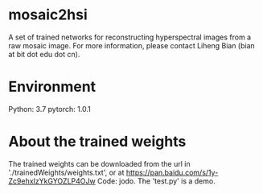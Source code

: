 # mosaic2hsi
A set of trained networks for reconstructing hyperspectral images from a raw mosaic image. For more information, please contact Liheng Bian (bian at bit dot edu dot cn).

# Environment
Python: 3.7
pytorch: 1.0.1

# About the trained weights
The trained weights can be downloaded from the url in './trainedWeights/weights.txt', 
or at https://pan.baidu.com/s/1y-Zc9ehxIzYkGYOZLP4OJw Code: jodo.
The 'test.py' is a demo.

